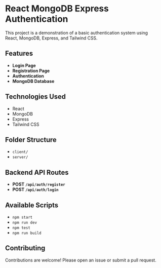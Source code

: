 # React MongoDB Express Authentication

This project is a demonstration of a basic authentication system using React, MongoDB, Express, and Tailwind CSS.

## Features

- **Login Page**
- **Registration Page**
- **Authentication**
- **MongoDB Database**

## Technologies Used

- React
- MongoDB
- Express
- Tailwind CSS

## Folder Structure

- `client/`
- `server/`

## Backend API Routes

- **POST `/api/auth/register`**
- **POST `/api/auth/login`**

## Available Scripts

- `npm start`
- `npm run dev`
- `npm test`
- `npm run build`

## Contributing

Contributions are welcome! Please open an issue or submit a pull request.
